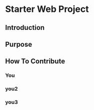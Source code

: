# Starter Web Project

## Introduction

## Purpose

## How To Contribute
### You

### you2
### you3
